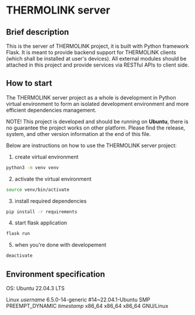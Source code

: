 # THERMOLINK server

## Brief description

This is the server of THERMOLINK project, it is built with Python framework Flask. It is meant to provide backend support for THERMOLINK clients (which shall be installed at user's devices). All external modules should be attached in this project and provide services via RESTful APIs to client side.

## How to start

The THERMOLINK server project as a whole is development in Python virtual environment to form an isolated development environment and more efficient dependencies management.

NOTE! This project is developed and should be running on **Ubuntu**, there is no guarantee the project works on other platform. Please find the release, system, and other version information at the end of this file.

Below are instructions on how to use the THERMOLINK server project:

1. create virtual environment

```bash
python3 -m venv venv
```

2. activate the virtual environment

```bash
source venv/bin/activate
```

3. install required dependencies

```bash
pip install -r requirements
```

4. start flask application

```bash
flask run
```

5. when you're done with developement

```bash
deactivate
```

## Environment specification
OS: Ubuntu 22.04.3 LTS

Linux *username* 6.5.0-14-generic #14~22.04.1-Ubuntu SMP PREEMPT_DYNAMIC *timestamp* x86_64 x86_64 x86_64 GNU/Linux

